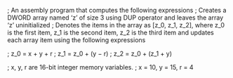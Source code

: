 ; An assembly program that computes the following expressions
; Creates a DWORD array named ‘z’ of size 3 using DUP operator and leaves the array ‘z’ uninitialized
; Denotes the items in the array as [z_0, z_1, z_2], where z_0 is the first item, z_1 is the second item,  z_2 is the third item and updates each array item using the following expressions

; z_0 = x + y + r
; z_1 = z_0 + (y − r)
; z_2 = z_0 + (z_1 + y)
 
; x, y, r are 16-bit integer memory variables. 
; x = 10, y = 15, r = 4 
